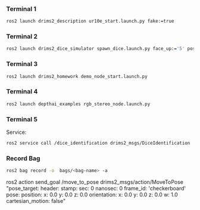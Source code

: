 ### Terminal 1
```bash
ros2 launch drims2_description ur10e_start.launch.py fake:=true
```

### Terminal 2 
```bash
ros2 launch drims2_dice_simulator spawn_dice.launch.py face_up:='5' position:='[-0.1, 0.0, 0.85]'
```

### Terminal 3
```bash
ros2 launch drims2_homework demo_node_start.launch.py
```
### Terminal 4
```bash
ros2 launch depthai_examples rgb_stereo_node.launch.py
```
### Terminal 5
Service: 
```bash
ros2 service call /dice_identification drims2_msgs/DiceIdentification
```


### Record Bag
```bash
ros2 bag record -o  bags/<bag-name> -a
```


ros2 action send_goal /move_to_pose drims2_msgs/action/MoveToPose "pose_target:
  header:
    stamp:
      sec: 0
      nanosec: 0
    frame_id: 'checkerboard'
  pose:
    position:
      x: 0.0
      y: 0.0
      z: 0.0
    orientation:
      x: 0.0
      y: 0.0
      z: 0.0
      w: 1.0
cartesian_motion: false"
